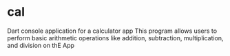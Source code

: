 # cal
Dart console application for a calculator app
This program allows users to perform basic arithmetic operations like addition, subtraction, multiplication, and division on thE App

